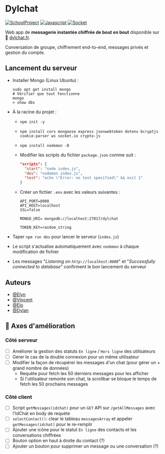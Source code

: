 # Dylchat

[![SchoolProject](https://img.shields.io/badge/School-project-83BD75?labelColor=B4E197&style=for-the-badge)]()
[![Javascript](https://img.shields.io/badge/Made%20with-Javascript-B22727?labelColor=EE5007&style=for-the-badge)]()
[![Socket](https://img.shields.io/badge/Uses-Socket.io-E4AEC5?labelColor=FFC4DD&style=for-the-badge)]()

Web app de **messagerie instantée chiffrée de bout en bout** disponible sur 🔗 [dylchat.fr](https://dylchat.fr).

Conversation de groupe, chiffrement end-to-end, messages privés et gestion du compte. 

## Lancement du serveur

- Installer Mongo (Linux Ubuntu) :
  
  ```shell
  sudo apt get install mongo
  # Vérifier que tout fonctionne 
  mongo
  > show dbs
  ```

- À la racine du projet :
  - `npm init -y`
  - `npm install cors mongoose express jsonwebtoken dotenv bcryptjs cookie-parser ws socket.io crypto-js`
  - `npm install nodemon -D`
  - Modifier les scripts du fichier `package.json` comme suit :

    ```json
    "scripts": {
      "start": "node index.js",
      "dev": "nodemon index.js",
      "test": "echo \"Error: no test specified\" && exit 1"
    }
    ```

  - Créer un fichier `.env` avec les valeurs suivantes :

    ```env
    API_PORT=8000
    API_HOST=localhost
    SSL=false

    MONGO_URI= mongodb://localhost:27017/dylchat

    TOKEN_KEY=random_string
    ```

- Taper `npm run dev` pour lancer le serveur (`index.js`)
- Le script s'actualise automatiquement avec `nodemon` à chaque modification de fichier
- Les messages "*Listening on `http://localhost:8000`*" et "*Successfully connected to database*" confirment le bon lancement du serveur

## Auteurs

* [@Elyn](https://github.com/vdElyn)
* [@Vincent](https://github.com/uvsq21802951)
* [@Elo](https://github.com/elo0501)
* [@Dylan](https://github.com/deadcode-overflow)

## 🚧 Axes d'amélioration

### Côté serveur

- [ ] Améliorer la gestion des statuts `En ligne` / `Hors ligne` des utilisateurs
- [ ] Gérer le cas de la double connexion pour un même utilisateur 
- [ ] Modifier la façon de récupérer les messages d'un chat (pour gérer un + grand nombre de données)
  - Requète pour fetch les 50 derniers messages pour les afficher
  - Si l'utilisateur remonte son chat, la scrollbar se bloque le temps de fetch les 50 prochains messages

### Côté client

- [ ] Script `getMessages(idchat)` pour un `GET` API sur `/getAllMessages` avec l'IdChat en body de requète
- [ ] `selectContact()`: clear le tableau `messagesArray` et appeler `getMessages(idchat)` pour le re-remplir
- [ ] Ajouter une icône pour le statut `En ligne` des contacts et les conversations chiffrées
- [ ] Bouton option en haut à droite du contact (?)
- [ ] Ajouter un bouton pour supprimer un message ou une conversation (?)
